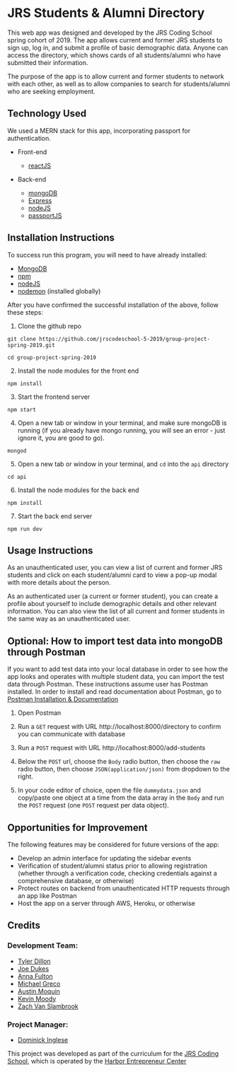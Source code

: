# JRS Students & Alumni Directory

This web app was designed and developed by the JRS Coding School spring cohort of 2019. The app allows current and former JRS students to sign up, log in, and submit a profile of basic demographic data. Anyone can access the directory, which shows cards of all students/alumni who have submitted their information.

The purpose of the app is to allow current and former students to network with each other, as well as to allow companies to search for students/alumni who are seeking employment.

## Technology Used

We used a MERN stack for this app, incorporating passport for authentication.

- Front-end

  - [reactJS](https://reactjs.org)

- Back-end
  - [mongoDB](https://www.mongodb.com)
  - [Express](https://expressjs.com)
  - [nodeJS](https://nodejs.org/en/)
  - [passportJS](https://www.npmjs.com/package/passport)

## Installation Instructions

To success run this program, you will need to have already installed:

- [MongoDB](https://docs.mongodb.com/manual/installation/)
- [npm](https://www.npmjs.com/)
- [nodeJS](https://nodejs.org/en/)
- [nodemon](https://nodemon.io/) (installed globally)

After you have confirmed the successful installation of the above, follow these steps:

1. Clone the github repo

```
git clone https://github.com/jrscodeschool-5-2019/group-project-spring-2019.git
```

```
cd group-project-spring-2019
```

2. Install the node modules for the front end

```
npm install
```

3. Start the frontend server

```
npm start
```

4. Open a new tab or window in your terminal, and make sure mongoDB is running (if you already have mongo running, you will see an error - just ignore it, you are good to go).

```
mongod
```

5. Open a new tab or window in your terminal, and `cd` into the `api` directory

```
cd api
```

6. Install the node modules for the back end

```
npm install
```

7. Start the back end server

```
npm run dev
```

## Usage Instructions

As an unauthenticated user, you can view a list of current and former JRS students and click on each student/alumni card to view a pop-up modal with more details about the person.

As an authenticated user (a current or former student), you can create a profile about yourself to include demographic details and other relevant information. You can also view the list of all current and former students in the same way as an unauthenticated user.

## Optional: How to import test data into mongoDB through Postman

If you want to add test data into your local database in order to see how the app looks and operates with multiple student data, you can import the test data through Postman. These instructions assume user has Postman installed. In order to install and read documentation about Postman, go to [Postman Installation & Documentation](https://learning.getpostman.com/docs/postman/collections/intro_to_collections/)

1. Open Postman

2. Run a `GET` request with URL http://localhost:8000/directory to confirm you can communicate with database

3. Run a `POST` request with URL http://localhost:8000/add-students

4. Below the `POST` url, choose the `Body` radio button, then choose the `raw` radio button, then choose `JSON(application/json)` from dropdown to the right.

5. In your code editor of choice, open the file `dummydata.json` and copy/paste one object at a time from the data array in the `Body` and run the `POST` request (one `POST` request per data object).

## Opportunities for Improvement

The following features may be considered for future versions of the app:

- Develop an admin interface for updating the sidebar events
- Verification of student/alumni status prior to allowing registration (whether through a verification code, checking credentials against a comprehensive database, or otherwise)
- Protect routes on backend from unauthenticated HTTP requests through an app like Postman
- Host the app on a server through AWS, Heroku, or otherwise

## Credits

### Development Team:

- [Tyler Dillon](https://github.com/tydillon)
- [Joe Dukes](https://github.com/jrdukes)
- [Anna Fulton](https://github.com/AnnaCate)
- [Michael Greco](https://github.com/MichaelGreco7)
- [Austin Moquin](https://github.com/moquinad)
- [Kevin Moody](https://github.com/kevinleemoody)
- [Zach Van Slambrook](https://github.com/VanSlam)

### Project Manager:

- [Dominick Inglese](https://github.com/charleston-code)

This project was developed as part of the curriculum for the [JRS Coding School](http://www.harborec.com/jrs-coding-school/), which is operated by the [Harbor Entrepreneur Center](http://www.harborec.com/)
